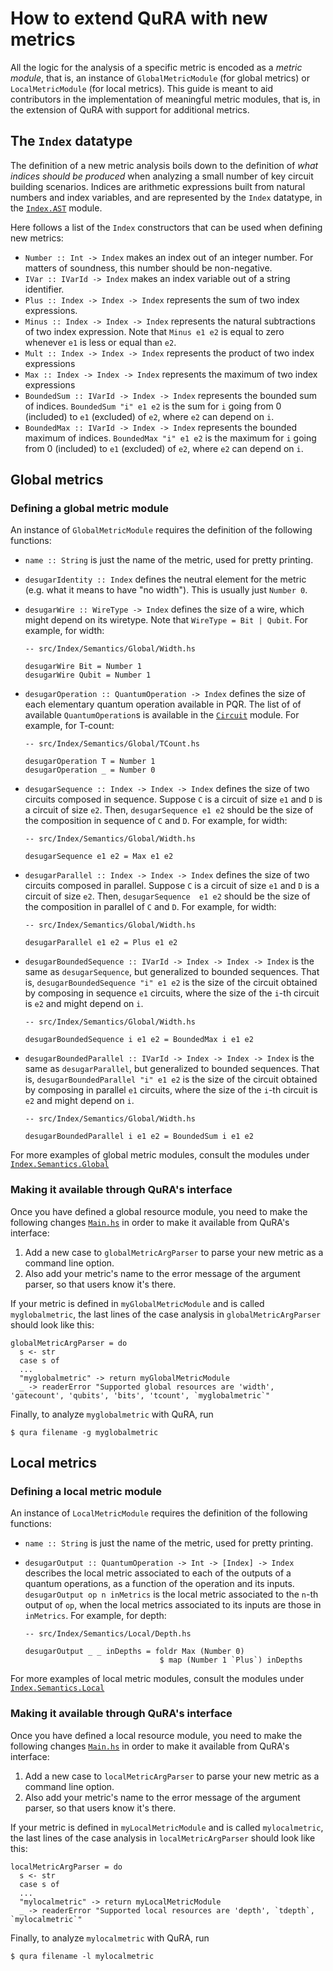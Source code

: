 # How to extend QuRA with new metrics

All the logic for the analysis of a specific metric is encoded as a *metric module*, that is, an instance of `GlobalMetricModule` (for global metrics) or `LocalMetricModule` (for local metrics).
This guide is meant to aid contributors in the implementation of meaningful metric modules, that is, in the extension of QuRA with support for additional metrics.

## The `Index` datatype

The definition of a new metric analysis boils down to the definition of *what indices should be produced* when analyzing a small number of key circuit building scenarios. Indices are arithmetic expressions built from natural numbers and index variables, and are represented by the `Index` datatype, in the [`Index.AST`](../AST.hs) module. 

Here follows a list of the `Index` constructors that can be used when defining new metrics:

- `Number :: Int -> Index` makes an index out of an integer number. For matters of soundness, this number should be non-negative.
- `IVar :: IVarId -> Index` makes an index variable out of a string identifier.
- `Plus :: Index -> Index -> Index` represents the sum of two index expressions.
- `Minus :: Index -> Index -> Index` represents the natural subtractions of two index expression. Note that `Minus e1 e2` is equal to zero whenever `e1` is less or equal than `e2`.
- `Mult :: Index -> Index -> Index` represents the product of two index expressions
- `Max :: Index -> Index -> Index` represents the maximum of two index expressions
- `BoundedSum :: IVarId -> Index -> Index` represents the bounded sum of indices. `BoundedSum "i" e1 e2` is the sum for `i` going from 0 (included) to `e1` (excluded) of `e2`, where `e2` can depend on `i`.
- `BoundedMax :: IVarId -> Index -> Index` represents the bounded maximum of indices. `BoundedMax "i" e1 e2` is the maximum for `i` going from 0 (included) to `e1` (excluded) of `e2`, where `e2` can depend on `i`.

## Global metrics

### Defining a global metric module

An instance of `GlobalMetricModule` requires the definition of the following functions:

- `name :: String` is just the name of the metric, used for pretty printing.
- `desugarIdentity :: Index` defines the neutral element for the metric (e.g. what it means to have "no width"). This is usually just `Number 0`.
- `desugarWire :: WireType -> Index` defines the size of a wire, which might depend on its wiretype. Note that `WireType = Bit | Qubit`. For example, for width:
  ```
  -- src/Index/Semantics/Global/Width.hs

  desugarWire Bit = Number 1
  desugarWire Qubit = Number 1
  ```

- `desugarOperation :: QuantumOperation -> Index` defines the size of each elementary quantum operation available in PQR. The list of of available `QuantumOperation`s is available in the [`Circuit`](../../Circuit.hs) module. For example, for T-count:
  ```
  -- src/Index/Semantics/Global/TCount.hs

  desugarOperation T = Number 1
  desugarOperation _ = Number 0
  ```
- `desugarSequence :: Index -> Index -> Index` defines the size of two circuits composed in sequence. Suppose `C` is a circuit of size `e1` and `D` is a circuit of size `e2`. Then, `desugarSequence e1 e2` should be the size of the composition in sequence of `C` and `D`. For example, for width:
  ```
  -- src/Index/Semantics/Global/Width.hs

  desugarSequence e1 e2 = Max e1 e2
  ```
- `desugarParallel :: Index -> Index -> Index` defines the size of two circuits composed in parallel. Suppose `C` is a circuit of size `e1` and `D` is a circuit of size `e2`. Then, `desugarSequence  e1 e2` should be the size of the composition in parallel of `C` and `D`. For example, for width:
    ```
  -- src/Index/Semantics/Global/Width.hs
  
  desugarParallel e1 e2 = Plus e1 e2
    ```
- `desugarBoundedSequence :: IVarId -> Index -> Index -> Index` is the same as `desugarSequence`, but generalized to bounded sequences. That is, `desugarBoundedSequence "i" e1 e2` is the size of the circuit obtained by composing in sequence `e1` circuits, where the size of the `i`-th circuit is `e2` and might depend on `i`.
  ```
  -- src/Index/Semantics/Global/Width.hs
  
  desugarBoundedSequence i e1 e2 = BoundedMax i e1 e2
    ```
- `desugarBoundedParallel :: IVarId -> Index -> Index -> Index` is the same as `desugarParallel`, but generalized to bounded sequences. That is, `desugarBoundedParallel "i" e1 e2` is the size of the circuit obtained by composing in parallel `e1` circuits, where the size of the `i`-th circuit is `e2` and might depend on `i`.
  ```
  -- src/Index/Semantics/Global/Width.hs
  
  desugarBoundedParallel i e1 e2 = BoundedSum i e1 e2
    ```

For more examples of global metric modules, consult the modules under [`Index.Semantics.Global`](Global)

### Making it available through QuRA's interface

Once you have defined a global resource module, you need to make the following changes [`Main.hs`](../../../app/Main.hs) in order to make it available from QuRA's interface:

1. Add a new case to `globalMetricArgParser` to parse your new metric as a command line option.
2. Also add your metric's name to the error message of the argument parser, so that users know it's there.

If your metric is defined in `myGlobalMetricModule` and is called `myglobalmetric`, the last lines of the case analysis in `globalMetricArgParser` should look like this:

```
globalMetricArgParser = do
  s <- str 
  case s of
  ...
  "myglobalmetric" -> return myGlobalMetricModule
  _ -> readerError "Supported global resources are 'width', 'gatecount', 'qubits', 'bits', 'tcount', `myglobalmetric`"

```

Finally, to analyze `myglobalmetric` with QuRA, run
```
$ qura filename -g myglobalmetric
```

## Local metrics

### Defining a local metric module

An instance of `LocalMetricModule` requires the definition of the following functions:

- `name :: String` is just the name of the metric, used for pretty printing.
- `desugarOutput :: QuantumOperation -> Int -> [Index] -> Index` describes the local metric associated to each of the outputs of a quantum operations, as a function of the operation and its inputs. `desugarOutput op n inMetrics` is the local metric associated to the `n`-th output of `op`, when the local metrics associated to its inputs are those in `inMetrics`. For example, for depth:

  ```
  -- src/Index/Semantics/Local/Depth.hs

  desugarOutput _ _ inDepths = foldr Max (Number 0)
                                $ map (Number 1 `Plus`) inDepths
  ```

For more examples of local metric modules, consult the modules under [`Index.Semantics.Local`](Local)

### Making it available through QuRA's interface

Once you have defined a local resource module, you need to make the following changes [`Main.hs`](../../../app/Main.hs) in order to make it available from QuRA's interface:

1. Add a new case to `localMetricArgParser` to parse your new metric as a command line option.
2. Also add your metric's name to the error message of the argument parser, so that users know it's there.

If your metric is defined in `myLocalMetricModule` and is called `mylocalmetric`, the last lines of the case analysis in `localMetricArgParser` should look like this:

```
localMetricArgParser = do
  s <- str 
  case s of
  ...
  "mylocalmetric" -> return myLocalMetricModule
  _ -> readerError "Supported local resources are 'depth', `tdepth`, `mylocalmetric`"

```

Finally, to analyze `mylocalmetric` with QuRA, run
```
$ qura filename -l mylocalmetric
```
